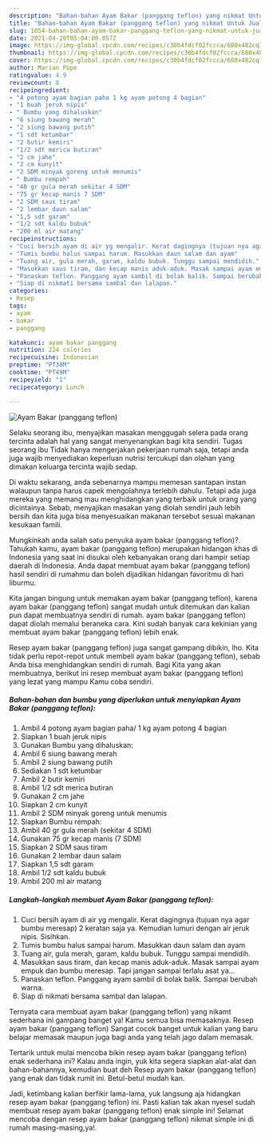 ```yaml
---
description: "Bahan-bahan Ayam Bakar (panggang teflon) yang nikmat Untuk Jualan"
title: "Bahan-bahan Ayam Bakar (panggang teflon) yang nikmat Untuk Jualan"
slug: 1054-bahan-bahan-ayam-bakar-panggang-teflon-yang-nikmat-untuk-jualan
date: 2021-04-20T05:04:00.057Z
image: https://img-global.cpcdn.com/recipes/c30b4fdcf02fccca/680x482cq70/ayam-bakar-panggang-teflon-foto-resep-utama.jpg
thumbnail: https://img-global.cpcdn.com/recipes/c30b4fdcf02fccca/680x482cq70/ayam-bakar-panggang-teflon-foto-resep-utama.jpg
cover: https://img-global.cpcdn.com/recipes/c30b4fdcf02fccca/680x482cq70/ayam-bakar-panggang-teflon-foto-resep-utama.jpg
author: Marian Pope
ratingvalue: 4.9
reviewcount: 8
recipeingredient:
- "4 potong ayam bagian paha 1 kg ayam potong 4 bagian"
- "1 buah jeruk nipis"
- " Bumbu yang dihaluskan"
- "6 siung bawang merah"
- "2 siung bawang putih"
- "1 sdt ketumbar"
- "2 butir kemiri"
- "1/2 sdt merica butiran"
- "2 cm jahe"
- "2 cm kunyit"
- "2 SDM minyak goreng untuk menumis"
- " Bumbu rempah"
- "40 gr gula merah sekitar 4 SDM"
- "75 gr kecap manis 7 SDM"
- "2 SDM saus tiram"
- "2 lembar daun salam"
- "1,5 sdt garam"
- "1/2 sdt kaldu bubuk"
- "200 ml air matang"
recipeinstructions:
- "Cuci bersih ayam di air yg mengalir. Kerat dagingnya (tujuan nya agar bumbu meresap) 2 keratan saja ya. Kemudian lumuri dengan air jeruk nipis. Sisihkan."
- "Tumis bumbu halus sampai harum. Masukkan daun salam dan ayam"
- "Tuang air, gula merah, garam, kaldu bubuk. Tunggu sampai mendidih."
- "Masukkan saus tiram, dan kecap manis aduk-aduk. Masak sampai ayam empuk dan bumbu meresap. Tapi jangan sampai terlalu asat ya..."
- "Panaskan teflon. Panggang ayam sambil di bolak balik. Sampai berubah warna."
- "Siap di nikmati bersama sambal dan lalapan."
categories:
- Resep
tags:
- ayam
- bakar
- panggang

katakunci: ayam bakar panggang 
nutrition: 224 calories
recipecuisine: Indonesian
preptime: "PT38M"
cooktime: "PT49M"
recipeyield: "1"
recipecategory: Lunch

---
```



![Ayam Bakar (panggang teflon)](https://img-global.cpcdn.com/recipes/c30b4fdcf02fccca/680x482cq70/ayam-bakar-panggang-teflon-foto-resep-utama.jpg)

Selaku seorang ibu, menyajikan masakan menggugah selera pada orang tercinta adalah hal yang sangat menyenangkan bagi kita sendiri. Tugas seorang ibu Tidak hanya mengerjakan pekerjaan rumah saja, tetapi anda juga wajib menyediakan keperluan nutrisi tercukupi dan olahan yang dimakan keluarga tercinta wajib sedap.

Di waktu  sekarang, anda sebenarnya mampu memesan santapan instan walaupun tanpa harus capek mengolahnya terlebih dahulu. Tetapi ada juga mereka yang memang mau menghidangkan yang terbaik untuk orang yang dicintainya. Sebab, menyajikan masakan yang diolah sendiri jauh lebih bersih dan kita juga bisa menyesuaikan makanan tersebut sesuai makanan kesukaan famili. 



Mungkinkah anda salah satu penyuka ayam bakar (panggang teflon)?. Tahukah kamu, ayam bakar (panggang teflon) merupakan hidangan khas di Indonesia yang saat ini disukai oleh kebanyakan orang dari hampir setiap daerah di Indonesia. Anda dapat membuat ayam bakar (panggang teflon) hasil sendiri di rumahmu dan boleh dijadikan hidangan favoritmu di hari liburmu.

Kita jangan bingung untuk memakan ayam bakar (panggang teflon), karena ayam bakar (panggang teflon) sangat mudah untuk ditemukan dan kalian pun dapat membuatnya sendiri di rumah. ayam bakar (panggang teflon) dapat diolah memalui beraneka cara. Kini sudah banyak cara kekinian yang membuat ayam bakar (panggang teflon) lebih enak.

Resep ayam bakar (panggang teflon) juga sangat gampang dibikin, lho. Kita tidak perlu repot-repot untuk membeli ayam bakar (panggang teflon), sebab Anda bisa menghidangkan sendiri di rumah. Bagi Kita yang akan membuatnya, berikut ini resep membuat ayam bakar (panggang teflon) yang lezat yang mampu Kamu coba sendiri.

<!--inarticleads1-->

##### Bahan-bahan dan bumbu yang diperlukan untuk menyiapkan Ayam Bakar (panggang teflon):

1. Ambil 4 potong ayam bagian paha/ 1 kg ayam potong 4 bagian
1. Siapkan 1 buah jeruk nipis
1. Gunakan  Bumbu yang dihaluskan:
1. Ambil 6 siung bawang merah
1. Ambil 2 siung bawang putih
1. Sediakan 1 sdt ketumbar
1. Ambil 2 butir kemiri
1. Ambil 1/2 sdt merica butiran
1. Gunakan 2 cm jahe
1. Siapkan 2 cm kunyit
1. Ambil 2 SDM minyak goreng untuk menumis
1. Siapkan  Bumbu rempah:
1. Ambil 40 gr gula merah (sekitar 4 SDM)
1. Gunakan 75 gr kecap manis (7 SDM)
1. Siapkan 2 SDM saus tiram
1. Gunakan 2 lembar daun salam
1. Siapkan 1,5 sdt garam
1. Ambil 1/2 sdt kaldu bubuk
1. Ambil 200 ml air matang




<!--inarticleads2-->

##### Langkah-langkah membuat Ayam Bakar (panggang teflon):

1. Cuci bersih ayam di air yg mengalir. Kerat dagingnya (tujuan nya agar bumbu meresap) 2 keratan saja ya. Kemudian lumuri dengan air jeruk nipis. Sisihkan.
1. Tumis bumbu halus sampai harum. Masukkan daun salam dan ayam
1. Tuang air, gula merah, garam, kaldu bubuk. Tunggu sampai mendidih.
1. Masukkan saus tiram, dan kecap manis aduk-aduk. Masak sampai ayam empuk dan bumbu meresap. Tapi jangan sampai terlalu asat ya...
1. Panaskan teflon. Panggang ayam sambil di bolak balik. Sampai berubah warna.
1. Siap di nikmati bersama sambal dan lalapan.




Ternyata cara membuat ayam bakar (panggang teflon) yang nikamt sederhana ini gampang banget ya! Kamu semua bisa memasaknya. Resep ayam bakar (panggang teflon) Sangat cocok banget untuk kalian yang baru belajar memasak maupun juga bagi anda yang telah jago dalam memasak.

Tertarik untuk mulai mencoba bikin resep ayam bakar (panggang teflon) enak sederhana ini? Kalau anda ingin, yuk kita segera siapkan alat-alat dan bahan-bahannya, kemudian buat deh Resep ayam bakar (panggang teflon) yang enak dan tidak rumit ini. Betul-betul mudah kan. 

Jadi, ketimbang kalian berfikir lama-lama, yuk langsung aja hidangkan resep ayam bakar (panggang teflon) ini. Pasti kalian tak akan nyesel sudah membuat resep ayam bakar (panggang teflon) enak simple ini! Selamat mencoba dengan resep ayam bakar (panggang teflon) nikmat simple ini di rumah masing-masing,ya!.

